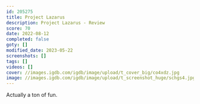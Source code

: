```yaml
---
id: 205275
title: Project Lazarus
description: Project Lazarus - Review
score: 70
date: 2022-08-12
completed: false
goty: []
modified_date: 2023-05-22
screenshots: []
tags: []
videos: []
cover: //images.igdb.com/igdb/image/upload/t_cover_big/co4xdz.jpg
image: //images.igdb.com/igdb/image/upload/t_screenshot_huge/schgs4.jpg
---
```

Actually a ton of fun.